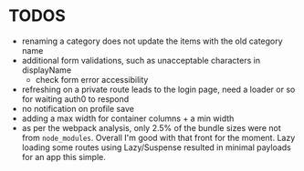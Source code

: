 # TODOS
* renaming a category does not update the items with the old category name
* additional form validations, such as unacceptable characters in displayName
  * check form error accessibility
* refreshing on a private route leads to the login page, need a loader or so for waiting auth0 to respond
* no notification on profile save
* adding a max width for container columns + a min width
* as per the webpack analysis, only 2.5% of the bundle sizes were not from `node_modules`. Overall I'm good with that front for the moment. Lazy loading some routes using Lazy/Suspense resulted in minimal payloads for an app this simple.